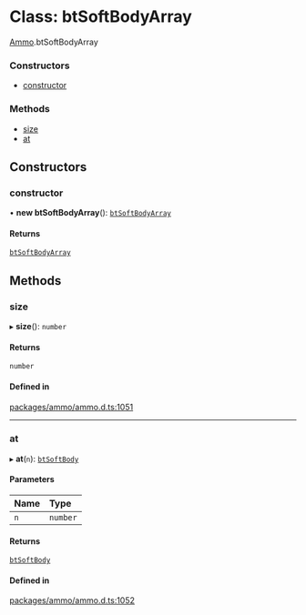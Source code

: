 # Class: btSoftBodyArray

[Ammo](../modules/Ammo.md).btSoftBodyArray

### Constructors

- [constructor](Ammo.btSoftBodyArray.md#constructor)

### Methods

- [size](Ammo.btSoftBodyArray.md#size)
- [at](Ammo.btSoftBodyArray.md#at)

## Constructors

### constructor

• **new btSoftBodyArray**(): [`btSoftBodyArray`](Ammo.btSoftBodyArray.md)

#### Returns

[`btSoftBodyArray`](Ammo.btSoftBodyArray.md)

## Methods

### size

▸ **size**(): `number`

#### Returns

`number`

#### Defined in

[packages/ammo/ammo.d.ts:1051](https://github.com/Orillusion/orillusion/blob/main/packages/ammo/ammo.d.ts#L1051)

___

### at

▸ **at**(`n`): [`btSoftBody`](Ammo.btSoftBody.md)

#### Parameters

| Name | Type |
| :------ | :------ |
| `n` | `number` |

#### Returns

[`btSoftBody`](Ammo.btSoftBody.md)

#### Defined in

[packages/ammo/ammo.d.ts:1052](https://github.com/Orillusion/orillusion/blob/main/packages/ammo/ammo.d.ts#L1052)

